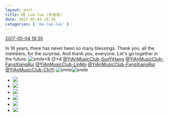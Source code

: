 ```yaml
---
layout: post
title: HE Lou-luo (何洛洛)
date: 2017-05-04 19:39
categories: [ 'he-luo-luo' ]
---
```


<div class="weibo-info">
  <a href="http://weibo.com/6117570574/F1A1qgEBz">2017-05-04 19:39</a>
</div>

In 16 years, there has never been so many blessings. Thank you, all the members, for the surprise. And thank you, everyone. Let's go together in the future. ![smile](http://img.t.sinajs.cn/t4/appstyle/expression/ext/normal/5c/huanglianwx_org.gif)×8 :blush:×4 [@YiAnMusicClub-SunYiHang](http://weibo.com/u/6108316220) [@YiAnMusicClub-FangXiangRui](http://weibo.com/u/6117583008) [@YiAnMusicClub-LinMo](http://weibo.com/u/6108312042) [@YiAnMusicClub-FangXiangRui](http://weibo.com/u/6117583008) [@YiAnMusicClub-ChiYi](http://weibo.com/u/6117581836) ![smile](http://img.t.sinajs.cn/t4/appstyle/expression/ext/normal/5c/huanglianwx_org.gif)![smile](http://img.t.sinajs.cn/t4/appstyle/expression/ext/normal/5c/huanglianwx_org.gif)

<!-- more -->

<ul class="weibo-pic-list-2">
  <li class="weibo-pic">
    <a href="http://wx3.sinaimg.cn/mw690/006G0Hz8gy1ff9k9p5h3sj30qo0qon1n.jpg"><img src="http://wx3.sinaimg.cn/thumb150/006G0Hz8gy1ff9k9p5h3sj30qo0qon1n.jpg" /></a>
  </li>
  <li class="weibo-pic">
    <a href="http://wx1.sinaimg.cn/mw690/006G0Hz8gy1ff9k9o4jydj30qo0qo79m.jpg"><img src="http://wx1.sinaimg.cn/thumb150/006G0Hz8gy1ff9k9o4jydj30qo0qo79m.jpg" /></a>
  </li>
  <li class="weibo-pic">
    <a href="http://wx2.sinaimg.cn/mw690/006G0Hz8gy1ff9k9q8033j30qo0qowjh.jpg"><img src="http://wx2.sinaimg.cn/thumb150/006G0Hz8gy1ff9k9q8033j30qo0qowjh.jpg" /></a>
  </li>
  <li class="weibo-pic">
    <a href="http://wx3.sinaimg.cn/mw690/006G0Hz8gy1ff9k9wq3mij30qo0qoafj.jpg"><img src="http://wx3.sinaimg.cn/thumb150/006G0Hz8gy1ff9k9wq3mij30qo0qoafj.jpg" /></a>
  </li>
  <li class="weibo-pic">
    <a href="http://wx1.sinaimg.cn/mw690/006G0Hz8gy1ff9k9xs5baj30qo0qoq89.jpg"><img src="http://wx1.sinaimg.cn/thumb150/006G0Hz8gy1ff9k9xs5baj30qo0qoq89.jpg" /></a>
  </li>
  <li class="weibo-pic">
    <a href="http://wx4.sinaimg.cn/mw690/006G0Hz8gy1ff9ka0dkfyj322o22okjl.jpg"><img src="http://wx4.sinaimg.cn/thumb150/006G0Hz8gy1ff9ka0dkfyj322o22okjl.jpg" /></a>
  </li>
</ul>
